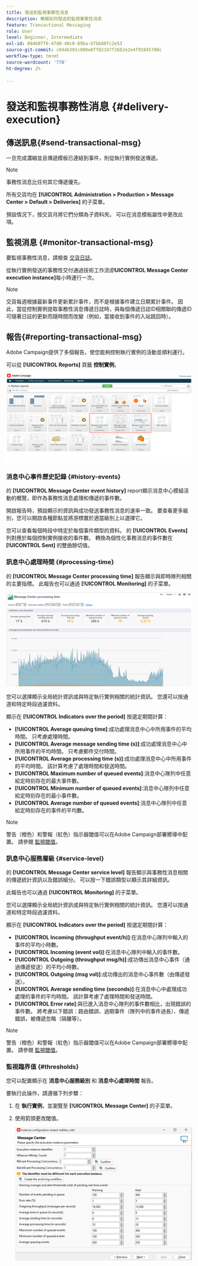 ```yaml
---
title: 發送和監視事務性消息
description: 瞭解如何發送和監視事務性消息
feature: Transactional Messaging
role: User
level: Beginner, Intermediate
exl-id: 084607f6-47d8-40c0-89ba-bfbb88fc2e53
source-git-commit: c044b391c900e8ff82147f2682e2e4f91845780c
workflow-type: tm+mt
source-wordcount: '778'
ht-degree: 2%

---
```


# 發送和監視事務性消息 {#delivery-execution}

## 傳送訊息{#send-transactional-msg}

一旦完成濃縮並且傳遞模板已連結到事件，則從執行實例發送傳遞。

>[!NOTE]
>
>事務性消息比任何其它傳遞優先。

所有交貨均在 **[!UICONTROL Administration > Production > Message Center > Default > Deliveries]** 的子菜單。

預設情況下，按交貨月將它們分類為子資料夾。 可以在消息模板屬性中更改此項。

## 監視消息 {#monitor-transactional-msg}

要監視事務性消息，請檢查 [交貨日誌](send.md)。

從執行實例發送的事務性交付通過技術工作流(**[!UICONTROL Message Center execution instance]**&#x200B;每小時運行一次。

>[!NOTE]
>
>交貨每週根據最新事件更新累計事件，而不是根據事件建立日期累計事件。 因此，當從控制實例提取事務性消息傳遞日誌時，與每個傳遞日誌ID相關聯的傳遞ID可隨著日誌的更新而隨時間而改變（例如，當接收到事件的入站跳回時）。

<!--
To monitor the activity and running of the execution instance(s), see [Transactional messaging reports](transactional-messaging-reports.md).-->

## 報告{#reporting-transactional-msg}

Adobe Campaign提供了多個報告，使您能夠控制執行實例的活動並順利運行。

可以從 **[!UICONTROL Reports]** 頁籤 **控制實例**。

![](assets/mc-reports.png)

### 消息中心事件歷史記錄 {#history-events}

的 **[!UICONTROL Message Center event history]** report顯示消息中心模組活動的概覽，即作為事務性消息處理和傳遞的事件數。

開啟報告時，預設顯示的資訊與成功發送事務性消息的速率一致。 要查看更多級別，您可以開啟各種節點並將游標置於適當級別上以選擇它。

您可以查看每個時段中特定於每個事件類型的資料。 的 **[!UICONTROL Events]** 列對應於每個控制實例接收的事件數。 轉換為個性化事務消息的事件數在 **[!UICONTROL Sent]** 的雙曲餘切值。


### 訊息中心處理時間 {#processing-time}

的 **[!UICONTROL Message Center processing time]** 報告顯示與即時隊列相關的主要指標。 此報告也可以通過 **[!UICONTROL Monitoring]** 的子菜單。

![](assets/mc-processing-time-report.png)

您可以選擇顯示全局統計資訊或與特定執行實例相關的統計資訊。 您還可以按通道和特定時段過濾資料。

顯示在 **[!UICONTROL Indicators over the period]** 按選定期間計算：

* **[!UICONTROL Average queuing time]**:成功處理消息中心中所用事件的平均時間。 只考慮處理時間。
* **[!UICONTROL Average message sending time (s)]**:成功處理消息中心中所用事件的平均時間。 只考慮郵件交付時間。
* **[!UICONTROL Average processing time (s)]**:成功處理消息中心中所用事件的平均時間。 該計算考慮了處理時間和發送時間。
* **[!UICONTROL Maximum number of queued events]**:消息中心隊列中任意給定時刻存在的最大事件數。
* **[!UICONTROL Minimum number of queued events]**:消息中心隊列中任意給定時刻存在的最小事件數。
* **[!UICONTROL Average number of queued events]**:消息中心隊列中任意給定時刻存在的事件的平均數。

>[!NOTE]
>
>警告（橙色）和警報（紅色）指示器閾值可以在Adobe Campaign部署嚮導中配置。 請參閱 [監視閾值](#thresholds)。



### 訊息中心服務層級 {#service-level}

的 **[!UICONTROL Message Center service level]** 報告顯示與事務性消息相關的傳遞統計資訊以及錯誤細分。 可以按一下錯誤類型以顯示其詳細資訊。

此報告也可以通過 **[!UICONTROL Monitoring]** 的子菜單。

您可以選擇顯示全局統計資訊或與特定執行實例相關的統計資訊。 您還可以按通道和特定時段過濾資料。

顯示在 **[!UICONTROL Indicators over the period]** 按選定期間計算：

* **[!UICONTROL Incoming (throughput event/h)]**:在消息中心隊列中輸入的事件的平均小時數。
* **[!UICONTROL Incoming (event vol)]**:在消息中心隊列中輸入的事件數。
* **[!UICONTROL Outgoing (throughput msg/h)]**:成功傳出消息中心事件（通過傳遞發送）的平均小時數。
* **[!UICONTROL Outgoing (msg vol)]**:成功傳出的消息中心事件數（由傳遞發送）。
* **[!UICONTROL Average sending time (seconds)]**:在消息中心中處理成功處理的事件的平均時間。 該計算考慮了處理時間和發送時間。
* **[!UICONTROL Error rate]**:與已進入消息中心隊列的事件數相比，出現錯誤的事件數。 將考慮以下錯誤：路由錯誤、過期事件（隊列中的事件過長）、傳遞錯誤，被傳遞忽略（隔離等）。

>[!NOTE]
>
>警告（橙色）和警報（紅色）指示器閾值可以在Adobe Campaign部署嚮導中配置。 請參閱 [監視閾值](#thresholds)。

### 監視臨界值 {#thresholds}

您可以配置顯示在 **消息中心服務級別** 和 **消息中心處理時間** 報告。

要執行此操作，請遵循下列步驟：

1. 在 **執行實例**，並瀏覽至 **[!UICONTROL Message Center]** 的子菜單。
1. 使用箭頭更改閾值。

   ![](assets/mc-thresholds.png)
